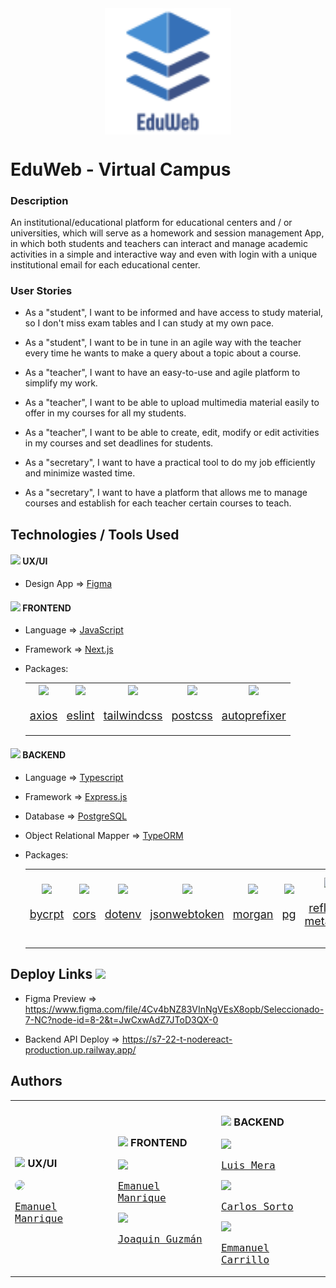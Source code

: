 <img src="assets/s7-22-EduWeb-logo-(white-silhouette).svg" width="40%" style="display: block; margin: 0 auto">

# EduWeb - Virtual Campus

### Description

An institutional/educational platform for educational centers and / or universities, which will serve as a homework and session management App, in which both students and teachers can interact and manage academic activities in a simple and interactive way and even with login with a unique institutional email for each educational center.

### User Stories

- As a "student", I want to be informed and have access to study material, so I don't miss exam tables and I can study at my own pace.
- As a "student", I want to be in tune in an agile way with the teacher every time he wants to make a query about a topic about a course.

- As a "teacher", I want to have an easy-to-use and agile platform to simplify my work.
- As a "teacher", I want to be able to upload multimedia material easily to offer in my courses for all my students.
- As a "teacher", I want to be able to create, edit, modify or edit activities in my courses and set deadlines for students.

- As a "secretary", I want to have a practical tool to do my job efficiently and minimize wasted time.
- As a "secretary", I want to have a platform that allows me to manage courses and establish for each teacher certain courses to teach.

## Technologies / Tools Used

#### <img src="https://www.svgrepo.com/show/48922/light-bulb.svg" height="18px"> UX/UI

- Design App &#8658; [Figma](https://www.figma.com/)

#### <img src="https://www.svgrepo.com/show/430176/laptop-device-pc.svg" height="18px"> FRONTEND 

- Language &#8658; [JavaScript](https://developer.mozilla.org/es/docs/Web/JavaScript)
- Framework &#8658; [Next.js](https://nextjs.org/)
- Packages:

  <table>

  <tr>
  <td width="40px" style="text-align:center;">

  <a href="https://www.npmjs.com/package/axios" style="font-size:18px">

  <img src="https://raw.githubusercontent.com/npm/logos/master/npm%20logo/npm-logo-red.svg" width="40px">

  <span>axios</span>
  
  </a>

  </td>
  <!------------------------------------------>
  <td width="40px" style="text-align:center;">

  <a href="https://www.npmjs.com/package/eslint" style="font-size:18px">

  <img src="https://raw.githubusercontent.com/npm/logos/master/npm%20logo/npm-logo-red.svg" width="40px">

  <span>eslint</span> 
  
  </a>

  </td>
  <!------------------------------------------>
  <td width="40px" style="text-align:center;">

  <a href="https://www.npmjs.com/package/tailwindcss" style="font-size:18px">

  <img src="https://raw.githubusercontent.com/npm/logos/master/npm%20logo/npm-logo-red.svg" width="40px">

  <span>tailwindcss</span>
  
  </a>

  </td>
  <!------------------------------------------>
  <td width="40px" style="text-align:center;">

  <a href="https://www.npmjs.com/package/postcss" style="font-size:18px">

  <img src="https://raw.githubusercontent.com/npm/logos/master/npm%20logo/npm-logo-red.svg" width="40px">

  <span>postcss</span> 
  
  </a>

  </td>
  <!------------------------------------------>
  <td width="40px" style="text-align:center;">

  <a href="https://www.npmjs.com/package/autoprefixer" style="font-size:18px">

  <img src="https://raw.githubusercontent.com/npm/logos/master/npm%20logo/npm-logo-red.svg" width="40px">

  <span>autoprefixer</span> 
  
  </a>

  </td>

   </tr>

  </table>

#### <img src="https://www.svgrepo.com/show/282006/server.svg" height="18px"> BACKEND 

- Language &#8658; [Typescript](https://www.typescriptlang.org/)
- Framework &#8658; [Express.js](https://expressjs.com/)
- Database &#8658; [PostgreSQL](https://www.postgresql.org/)
- Object Relational Mapper &#8658; [TypeORM](https://typeorm.io/)
- Packages:

  <table>

  <tr>

  <td width="40px" style="text-align:center;">

    <a href="https://www.npmjs.com/package/bcrypt" style="font-size:18px">

    <img src="https://raw.githubusercontent.com/npm/logos/master/npm%20logo/npm-logo-red.svg" width="40px">

    <span>bycrpt</span>
    
    </a>

  </td>

  <!------------------------------------------>
  <td width="40px" style="text-align:center;">

    <a href="https://www.npmjs.com/package/cors" style="font-size:18px">

    <img src="https://raw.githubusercontent.com/npm/logos/master/npm%20logo/npm-logo-red.svg" width="40px">

    <span>cors</span> 
    
    </a>

  </td>

  <!------------------------------------------>
  <td width="40px" style="text-align:center;">

    <a href="https://www.npmjs.com/package/dotenv" style="font-size:18px">

    <img src="https://raw.githubusercontent.com/npm/logos/master/npm%20logo/npm-logo-red.svg" width="40px">

    <span>dotenv</span>
    
    </a>

  </td>

  <!------------------------------------------>
  <td width="40px" style="text-align:center;">

    <a href="https://www.npmjs.com/package/jsonwebtoken" style="font-size:18px">

    <img src="https://raw.githubusercontent.com/npm/logos/master/npm%20logo/npm-logo-red.svg" width="40px">

    <span>jsonwebtoken</span> 
    
    </a>

  </td>

  <!------------------------------------------>
  <td width="40px" style="text-align:center;">

    <a href="https://www.npmjs.com/package/morgan" style="font-size:18px">

    <img src="https://raw.githubusercontent.com/npm/logos/master/npm%20logo/npm-logo-red.svg" width="40px">

    <span>morgan</span> 
    
    </a>

  </td>

  <!------------------------------------------>
  <td width="40px" style="text-align:center;">

    <a href="https://www.npmjs.com/package/pg" style="font-size:18px">

    <img src="https://raw.githubusercontent.com/npm/logos/master/npm%20logo/npm-logo-red.svg" width="40px">

    <span>pg</span> 
    
    </a>

  </td>

  <!------------------------------------------>
  <td width="40px" style="text-align:center;">

    <a href="https://www.npmjs.com/package/reflect-metadata" style="font-size:18px">

    <img src="https://raw.githubusercontent.com/npm/logos/master/npm%20logo/npm-logo-red.svg" width="40px">

    <span>reflect-metadata</span> 
    
    </a>

  </td>

  <!------------------------------------------>
  <td width="40px" style="text-align:center;">

    <a href="https://www.npmjs.com/package/copyfiles" style="font-size:18px">

    <img src="https://raw.githubusercontent.com/npm/logos/master/npm%20logo/npm-logo-red.svg" width="40px">

    <span>copyfiles</span> 
    
    </a>

  </td>

  <!------------------------------------------>
  <td width="40px" style="text-align:center;">

    <a href="https://www.npmjs.com/package/eslint" style="font-size:18px">

    <img src="https://raw.githubusercontent.com/npm/logos/master/npm%20logo/npm-logo-red.svg" width="40px">

    <span>eslint</span> 
    
    </a>

  </td>

  <!------------------------------------------>
  <td width="40px" style="text-align:center;">

    <a href="https://www.npmjs.com/package/prettier" style="font-size:18px">

    <img src="https://raw.githubusercontent.com/npm/logos/master/npm%20logo/npm-logo-red.svg" width="40px">

    <span>prettier</span> 
    
    </a>

  </td>

  <!------------------------------------------>
  <td width="40px" style="text-align:center;">

    <a href="https://www.npmjs.com/package/swagger-jsdoc" style="font-size:18px">

    <img src="https://raw.githubusercontent.com/npm/logos/master/npm%20logo/npm-logo-red.svg" width="40px">

    <span>swagger-jsdoc</span> 
    
    </a>

  </td>

  <!------------------------------------------>
  <td width="40px" style="text-align:center;">

    <a href="https://www.npmjs.com/package/swagger-ui-express" style="font-size:18px">

    <img src="https://raw.githubusercontent.com/npm/logos/master/npm%20logo/npm-logo-red.svg" width="40px">

    <span>swagger-ui-express</span> 
    
    </a>

  </td>

  </tr>

  </table>


## Deploy Links <img src="https://www.svgrepo.com/show/375453/launcher.svg" height="24px">

- Figma Preview &#8658; https://www.figma.com/file/4Cv4bNZ83VInNgVEsX8opb/Seleccionado-7-NC?node-id=8-2&t=JwCxwAdZ7JToD3QX-0

- Backend API Deploy &#8658; https://s7-22-t-nodereact-production.up.railway.app/

## Authors

<table>

<tr>

<td>

### <img src="https://www.svgrepo.com/show/48922/light-bulb.svg" height="24px"> UX/UI

  <kbd>

  <a href="https://www.linkedin.com/in/maria-laura-cattaneo/">
  
  <kbd>

  <img style="border-radius:100%;" src="https://media.licdn.com/dms/image/D4D35AQEnAzMhzxOXNw/profile-framedphoto-shrink_800_800/0/1680697018429?e=1682488800&v=beta&t=yr0lonmuxb2xmpFE25EimrAJHg28qIp6gOTJXHQp1cM" height = "100">

  <span style="font-size:16px"> Emanuel Manrique </span>

  </kbd>

  </a>

  </kbd>

 </td>

<td>

### <img src="https://www.svgrepo.com/show/430176/laptop-device-pc.svg" height="24px"> FRONTEND 

<kbd>

  <a href="https://www.linkedin.com/mwlite/in/emanuel-manrique-dev">
  
  <kbd>

  <img src="https://media.licdn.com/dms/image/D4D35AQGi78WIgukrRg/profile-framedphoto-shrink_400_400/0/1663252005081?e=1682485200&v=beta&t=gg2-e0tYQ-w5ST-E0VN5WhZoIeukCVG8Ox4z85yWEqs" height = "100">

  <span style="font-size:16px"> Emanuel Manrique </span>

  </kbd>

  </a>

  <!-------------------------------->

   <a href="https://www.linkedin.com/in/guzman-joaquin/">
  
  <kbd>

  <img src="https://media.licdn.com/dms/image/D4E03AQE9g-9LuueBBA/profile-displayphoto-shrink_800_800/0/1644876043005?e=1687392000&v=beta&t=ZFrBKRYdys-QA0IfWta7eTxQIhNZRG8w8eYc_yBNqjc" height = "100">

  <span style="font-size:16px">Joaquin Guzmán </span>

  </kbd>

  </a>

</kbd>

</td>

<td>

### <img src="https://www.svgrepo.com/show/282006/server.svg" height="24px"> BACKEND

<kbd>

  <a href="https://www.linkedin.com/in/luis-mera-developer/">
  
  <kbd>

  <img src="https://media.licdn.com/dms/image/D4E35AQFPukJ2WwMrvw/profile-framedphoto-shrink_400_400/0/1650539972727?e=1682488800&v=beta&t=JJ-5WHGRzdJxQK1Q2rFRhx_O1FAFPqD0AlkatFp5GMY" height = "100">

  <span style="font-size:16px"> Luis Mera </span>

  </kbd>

  </a>

  <!-------------------------------->

   <a href="https://www.linkedin.com/in/sortomega/">
  
  <kbd>

  <img src="https://media.licdn.com/dms/image/D4E03AQFJd5Ohb51XqQ/profile-displayphoto-shrink_400_400/0/1671138264803?e=1687392000&v=beta&t=G66xCwuT5f_cUWW5g5inUzNi8PEX-TFXcIGoEHAiCRA" height = "100">

  <span style="font-size:16px">Carlos Sorto</span>

  </kbd>

  </a>

  <!-------------------------------->

   <a href="https://www.linkedin.com/in/emmanuel-pa%C3%BAl-carrillo-carpio/">
  
  <kbd>

  <img src="https://media.licdn.com/dms/image/D5635AQGYn4ZCpi_uVA/profile-framedphoto-shrink_800_800/0/1680390726833?e=1682488800&v=beta&t=-QA9hgABuC4vbWfbF1xAVL2bTEjfmKc4YMKDVedN0Ag" height = "100">

  <span style="font-size:16px">Emmanuel Carrillo</span>

  </kbd>

  </a>

</kbd>

</td>

</tr>

<table>